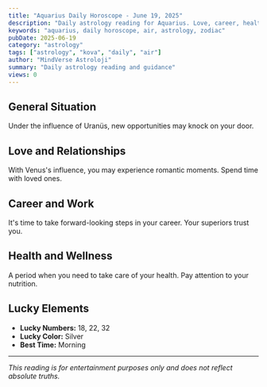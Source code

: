```yaml
---
title: "Aquarius Daily Horoscope - June 19, 2025"
description: "Daily astrology reading for Aquarius. Love, career, health and general guidance."
keywords: "aquarius, daily horoscope, air, astrology, zodiac"
pubDate: 2025-06-19
category: "astrology"
tags: ["astrology", "kova", "daily", "air"]
author: "MindVerse Astroloji"
summary: "Daily astrology reading and guidance"
views: 0
---
```


## General Situation

Under the influence of Uranüs, new opportunities may knock on your door.

## Love and Relationships

With Venus's influence, you may experience romantic moments. Spend time with loved ones.

## Career and Work

It's time to take forward-looking steps in your career. Your superiors trust you.

## Health and Wellness

A period when you need to take care of your health. Pay attention to your nutrition.

## Lucky Elements

- **Lucky Numbers:** 18, 22, 32
- **Lucky Color:** Silver
- **Best Time:** Morning

---

*This reading is for entertainment purposes only and does not reflect absolute truths.*
